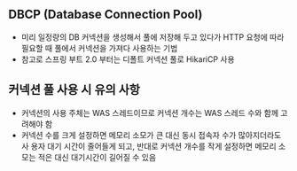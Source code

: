 ## DBCP (Database Connection Pool)

- 미리 일정량의 DB 커넥션을 생성해서 풀에 저장해 두고 있다가 HTTP 요청에 따라 필요할 때 풀에서 커넥션을 가져다 사용하는 기법
- 참고로 스프링 부트 2.0 부터는 디폴트 커넥션 풀로 HikariCP 사용

## 커넥션 풀 사용 시 유의 사항

- 커넥션의 사용 주체는 WAS 스레드이므로 커넥션 개수는 WAS 스레드 수와 함께 고려해야 함
- 커넥션 수를 크게 설정하면 메모리 소모가 큰 대신 동시 접속자 수가 많아지더라도 사 용자 대기 시간이 줄어들게 되고, 반대로 커넥션 개수를 작게 설정하면 메모리 소모는 적은 대신 대기시간이 길어질 수 있음